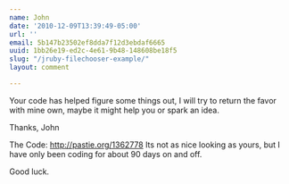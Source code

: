 ```yaml
---
name: John
date: '2010-12-09T13:39:49-05:00'
url: ''
email: 5b147b23502ef8dda7f12d3ebdaf6665
uuid: 1bb26e19-ed2c-4e61-9b48-148608be18f5
slug: "/jruby-filechooser-example/"
layout: comment

---
```


Your code has helped figure some things out,
I will try to return the favor with mine own, maybe it might help you or spark an idea.

Thanks, John

The Code: http://pastie.org/1362778 Its not as nice looking as yours, but I have only been coding for about 90 days on and off.

Good luck.
